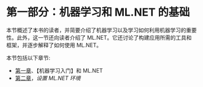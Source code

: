 

# 第一部分：机器学习和 ML.NET 的基础

本节概述了本书的读者，并简要介绍了机器学习以及学习如何利用机器学习的重要性。此外，这一节还向读者介绍了 ML.NET。它还讨论了构建应用所需的工具和框架，并逐步解释了如何使用 ML.NET。

本节包括以下章节:

*   [第一章](b8d873e1-9234-4f11-ad94-76df5ffbb228.xhtml)、【机器学习入门】和 ML.NET
*   [第二章](b8decd34-4bcb-4b1b-80d2-b2bfd0fa31c1.xhtml)，*设置 ML.NET 环境*